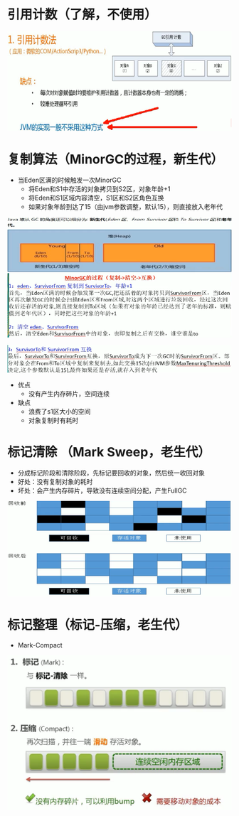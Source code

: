 # 引用计数（了解，不使用）

<img src="img/22.png" style="zoom:80%;" /> 



# 复制算法（MinorGC的过程，新生代）

- 当Eden区满的时候触发一次MinorGC
  - 将Eden和S1中存活的对象拷贝到S2区，对象年龄+1
  - 将Eden和S1区域内容清空，S1区和S2区角色互换
  - 如果对象年龄到达了15（由jvm参数调整，默认15），则直接放入老年代

![](img/23.png) 

![](img/24.png) 

- 优点
  - 没有产生内存碎片，空间连续
- 缺点
  - 浪费了s1区大小的空间
  - 对象复制时有耗时



# 标记清除 （Mark Sweep，老生代）

- 分成标记阶段和清除阶段，先标记要回收的对象，然后统一收回对象
- 好处：没有复制对象的耗时
- 坏处：会产生内存碎片，导致没有连续空间分配，产生FullGC 

![](img/25.png) 



# 标记整理（标记-压缩，老生代）

- Mark-Compact

![](img/26.png) 